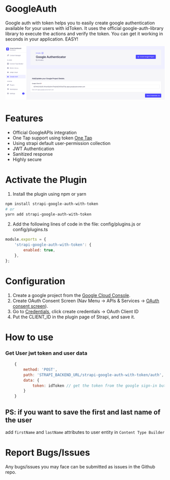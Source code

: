 # GoogleAuth

Google auth with token helps you to easily create google authentication available for your users with idToken. It uses the official google-auth-library library to execute the actions and verify the token. You can get it working in seconds in your application. EASY!

![Dashboard Screenshot](https://github.com/kirwako/strapi-google-auth-with-token/blob/main/screenshots/screen.png)

# Features

-   Official GoogleAPIs integration
-   One Tap support using token [One Tap](https://developers.google.com/identity/gsi/web/guides/features)
-   Using strapi default user-permission collection
-   JWT Authentication
-   Sanitized response
-   Highly secure

# Activate the Plugin

1. Install the plugin using npm or yarn

```bash
npm install strapi-google-auth-with-token
# or
yarn add strapi-google-auth-with-token
```

2. Add the following lines of code in the file: config/plugins.js or config/plugins.ts

```js
module.exports = {
	'strapi-google-auth-with-token': {
		enabled: true,
	},
};
```

# Configuration

1. Create a google project from the [Google Cloud Console](https://console.cloud.google.com/projectcreate?previousPage=%2Fcloud-resource-manager%3Fproject%3D%26folder%3D%26organizationId%3D).
2. Create OAuth Consent Screen (Nav Menu -> APIs & Services -> [OAuth consent screen](https://console.cloud.google.com/apis/credentials/consent)).
3. Go to [Credentials](https://console.cloud.google.com/apis/credentials), click create credentials -> OAuth Client ID
4. Put the CLIENT_ID in the plugin page of Strapi, and save it.

# How to use

### Get User jwt token and user data

```js
    {
        method: 'POST',
        path: 'STRAPI_BACKEND_URL/strapi-google-auth-with-token/auth',
        data: {
            token: idToken // get the token from the google sign-in button
        }
    }
```

## PS: if you want to save the first and last name of the user
add `firstName` and `lastName` attributes to user entity in `Content Type Builder`

# Report Bugs/Issues

Any bugs/issues you may face can be submitted as issues in the Github repo.
